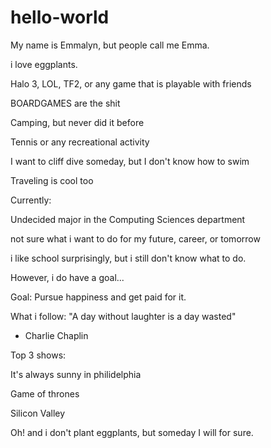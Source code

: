 # hello-world
My name is Emmalyn, but people call me Emma. 

i love eggplants. 

Halo 3, LOL, TF2, or any game that is playable with friends

BOARDGAMES are the shit 

Camping, but never did it before

Tennis or any recreational activity

I want to cliff dive someday, but I don't know how to swim

Traveling is cool too

Currently: 

  Undecided major in the Computing Sciences department

not sure what i want to do for my future, career, or tomorrow

i like school surprisingly, but i still don't know what to do.

However, i do have a goal...

  Goal: 
    Pursue happiness and get paid for it.

What i follow:
"A day without laughter is a day wasted"
- Charlie Chaplin

Top 3 shows: 

  It's always sunny in philidelphia
  
  Game of thrones 
  
  Silicon Valley
  
Oh! and i don't plant eggplants, but someday I will for sure.
